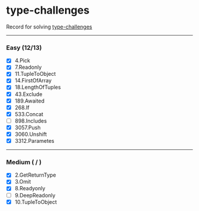 # type-challenges

Record for solving [type-challenges](https://github.com/type-challenges/type-challenges)

---

### Easy (12/13)
- [x] 4.Pick
- [x] 7.Readonly
- [x] 11.TupleToObject
- [x] 14.FirstOfArray
- [x] 18.LengthOfTuples
- [x] 43.Exclude
- [x] 189.Awaited
- [x] 268.If
- [x] 533.Concat
- [ ] 898.Includes
- [x] 3057.Push
- [x] 3060.Unshift
- [x] 3312.Parametes

---

### Medium ( / )
- [x] 2.GetReturnType
- [x] 3.Omit
- [x] 8.Readyonly
- [ ] 9.DeepReadonly
- [x] 10.TupleToObject
